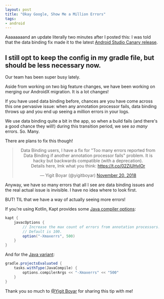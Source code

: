 ```yaml
---
layout: post
title: "Okay Google, Show Me a Million Errors"
tags:
- android
---
```

Aaaaaaaand an update literally two minutes after I posted this: I was told that the data binding fix made it to the latest [Android Studio Canary release](https://androidstudio.googleblog.com/2018/12/android-studio-34-canary-7-available.html).

I still opt to keep the config in my gradle file, but should be less necessary now.
---
Our team has been super busy lately.

Aside from working on two big feature changes, we have been working on merging our AndroidX migration. It is a lot changes!

If you have used data binding before, chances are you have come across this one pervasive issue: when any annotation processor fails, data binding throws up and you end up seeing a million errors in your logs.

We use data binding quite a bit in the app, so when a build fails (and there's a good chance they will!) during this transition period, we see _so many_ errors. So. Many.

There are plans to fix this though!
<center><blockquote class="twitter-tweet" data-lang="en"><p lang="en" dir="ltr">Data Binding users, I have a fix for &quot;Too many errors reported from Data Binding if another annotation processor fails&quot; problem. It is hacky but backwards compatible (with a deprecation).<br>Details here, lmk what you think: <a href="https://t.co/02ZiUHvIOr">https://t.co/02ZiUHvIOr</a></p>&mdash; Yigit Boyar (@yigitboyar) <a href="https://twitter.com/yigitboyar/status/1064914985287991296?ref_src=twsrc%5Etfw">November 20, 2018</a></blockquote>
<script async src="https://platform.twitter.com/widgets.js" charset="utf-8"></script></center>

Anyway, we have so many errors that all I see are data binding issues and the real actual issue is invisible. I have no idea where to look first.

BUT! TIL that we have a way of actually seeing more errors!

If you're using Kotlin, Kapt provides some [Java compiler options](http://kotlinlang.org/docs/reference/kapt.html#java-compiler-options):

```gradle
kapt {
    javacOptions {
        // Increase the max count of errors from annotation processors.
        // Default is 100.
        option("-Xmaxerrs", 500)
    }
}
```

And for the [Java variant](https://github.com/google/dagger/issues/306#issuecomment-180283287):
```gradle
gradle.projectsEvaluated {
    tasks.withType(JavaCompile) {
        options.compilerArgs << "-Xmaxerrs" << "500"
    }
}
```

Thank you so much to [@Yigit Boyar](https://twitter.com/yigitboyar) for sharing this tip with me!
